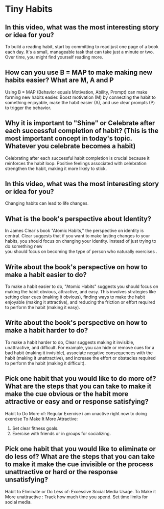 # Tiny Habits
## In this video, what was the most interesting story or idea for you?
To build a reading habit, start by committing to read just one page of a book each day. It's a small, manageable task that can take just a minute or two. Over time, you might find yourself reading more.

## How can you use B = MAP to make making new habits easier? What are M, A and P
Using B = MAP (Behavior equals Motivation, Ability, Prompt) can make forming new habits easier. Boost motivation (M) by connecting the habit to something enjoyable, make the habit easier (A), and use clear prompts (P) to trigger the behavior.

## Why it is important to "Shine" or Celebrate after each successful completion of habit? (This is the most important concept in today's topic. Whatever you celebrate becomes a habit)
Celebrating after each successful habit completion is crucial because it reinforces the habit loop. Positive feelings associated with celebration strengthen the habit, making it more likely to stick.

## In this video, what was the most interesting story or idea for you?
Changing habits can lead to life changes.

## What is the book's perspective about Identity?
In James Clear's book "Atomic Habits," the perspective on identity is central. Clear suggests that if you want to make lasting  changes to your habits, you should focus on changing your identity. Instead of just trying to do something new  
you should focus on becoming the type of person who naturally exercises .

## Write about the book's perspective on how to make a habit easier to do?
To make a habit easier to do, "Atomic Habits" suggests you should focus on making the habit obvious, attractive, and easy. 
 This involves strategies like setting clear cues (making it obvious), finding ways to make the habit enjoyable (making it attractive), 
 and reducing the friction or effort required to perform the habit (making it easy).
 
## Write about the book's perspective on how to make a habit harder to do?
 To make a habit harder to do, Clear suggests making it invisible, unattractive, and difficult. For example, 
you can hide or remove cues for a bad habit (making it invisible), associate negative consequences with the habit (making it unattractive), 
and increase the effort or obstacles required to perform the habit (making it difficult).

 
## Pick one habit that you would like to do more of? What are the steps that you can take to make it make the cue obvious or the habit more attractive or easy and or response satisfying?
Habit to Do More of: Regular Exercise i am unactive right now to doing exercise
To Make It More Attractive:
1. Set clear fitness goals.
2.  Exercise with friends or in groups for socializing.

## Pick one habit that you would like to eliminate or do less of? What are the steps that you can take to make it make the cue invisible or the process unattractive or hard or the response unsatisfying?
Habit to Eliminate or Do Less of: Excessive Social Media Usage.
To Make it More unattractive :
Track how much time you spend.
Set time limits for social media.

